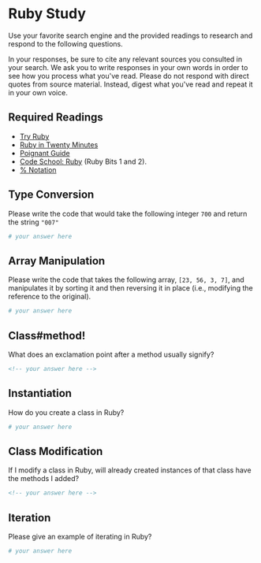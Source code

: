 # Ruby Study

Use your favorite search engine and the provided readings to research and
respond to the following questions.

In your responses, be sure to cite any relevant sources you consulted in your
search. We ask you to write responses in your own words in order to see how you
process what you've read. Please do not respond with direct quotes from source
material. Instead, digest what you've read and repeat it in your own voice.

## Required Readings

-   [Try Ruby](http://tryruby.org/)
-   [Ruby in Twenty Minutes](https://www.ruby-lang.org/en/documentation/quickstart/)
-   [Poignant Guide](http://poignant.guide/)
-   [Code School: Ruby](https://www.codeschool.com/learn/ruby) (Ruby Bits 1 and 2).
-   [% Notation](https://en.wikibooks.org/wiki/Ruby_Programming/Syntax/Literals#The_.25_Notation)

## Type Conversion

Please write the code that would take the following integer `700` and return the
string `"007"`

```ruby
# your answer here
```

## Array Manipulation

Please write the code that takes the following array, `[23, 56, 3, 7]`, and
manipulates it by sorting it and then reversing it in place (i.e., modifying
the reference to the original).

```ruby
# your answer here
```

## Class#method!

What does an exclamation point after a method usually signify?

```md
<!-- your answer here -->
```

## Instantiation
How do you create a class in Ruby?

```ruby
# your answer here
```

## Class Modification

If I modify a class in Ruby, will already created instances of that class have
the methods I added?

```md
<!-- your answer here -->
```

## Iteration

Please give an example of iterating in Ruby?

```ruby
# your answer here
```
